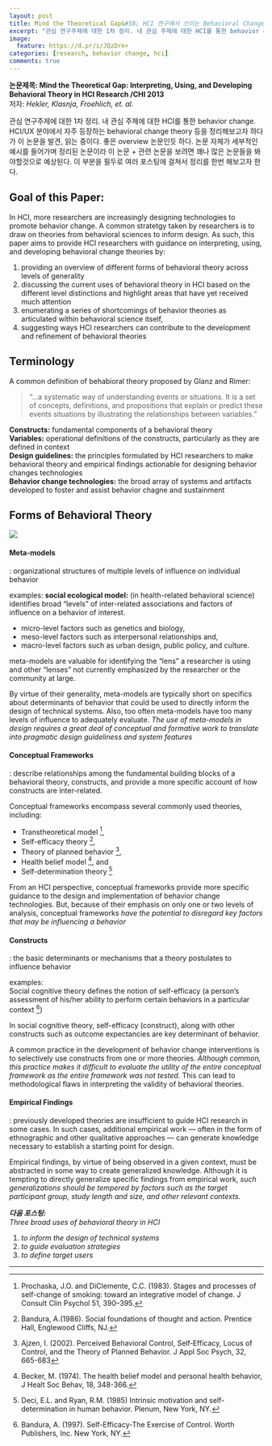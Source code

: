 ```yaml
---
layout: post
title: Mind the Theoretical Gap&#58; HCI 연구에서 쓰이는 Behavioral Change Theory 정리 - Part 1
excerpt: "관심 연구주제에 대한 1차 정리. 내 관심 주제에 대한 HCI를 통한 behavior change 이다. HCI/UX 분야에서 자주 등장하는 behavioral change theory 등을 정리해보고자 하다가 이 논문을 발견, 읽는 중이다. 좋은 overview 논문인듯 하다. 논문 자체가 세부적인 예시를 들어가며 정리된 논문이라 이 논문 + 관련 논문을 보려면 꽤나 많은 논문들을 봐야할것으로 예상된다. 이 부분을 필두로 여러 포스팅에 걸쳐서 정리를 한번 해보고자 한다."
image:
  feature: https://d.pr/i/JQzDrk+
categories: [research, behavior change, hci]
comments: true
---
```


**논문제목: Mind the Theoretical Gap: Interpreting, Using, and Developing Behavioral Theory in HCI Research /CHI 2013**  
저자: _Hekler, Klasnja, Froehlich, et. al._

관심 연구주제에 대한 1차 정리. 내 관심 주제에 대한 HCI를 통한 behavior change. HCI/UX 분야에서 자주 등장하는 behavioral change theory 등을 정리해보고자 하다가 이 논문을 발견, 읽는 중이다. 좋은 overview 논문인듯 하다. 논문 자체가 세부적인 예시를 들어가며 정리된 논문이라 이 논문 + 관련 논문을 보려면 꽤나 많은 논문들을 봐야할것으로 예상된다. 이 부분을 필두로 여러 포스팅에 걸쳐서 정리를 한번 해보고자 한다.



## Goal of this Paper:

In HCI, more researchers are increasingly designing technologies to promote behavior change. A common stratetgy taken by researchers is to draw on theories from behavioral sciences to inform design. As such, this paper aims to provide HCI researchers with guidance on interpreting, using, and developing behavioral change theories by:
1. providing an overview of different forms of behavioral theory across levels of generality
2. discussing the current uses of behavioral theory in HCI based on the different level distinctions and highlight areas that have yet received much attention
3. enumerating a series of shortcomings of behavior theories as articulated within behavioral science itself,
4. suggesting ways HCI researchers can contribute to the development and refinement of behavioral theories



## Terminology

A common definition of behabioral theory proposed by Glanz and Rimer:
> “...a systematic way of understanding events or situations. It is a set of concepts, definitions, and propositions that explain or predict these events situations by illustrating the relationships between variables.”  

**Constructs:** fundamental components of a behavioral theory  
**Variables:** operational definitions of the constructs, particularly as they are defined in context  
**Design guidelines:** the principles formulated by HCI researchers to make behavioral theory and empirical findings actionable for designing behavior changes technologies  
**Behavior change technologies:** the broad array of systems and artifacts developed to foster and assist behavior chagne and sustainment



## Forms of Behavioral Theory
![](https://d.pr/i/0AWErk+)

#### Meta-models
: organizational structures of multiple levels of influence on individual behavior

examples: 
**social ecological model:** (in health-related behavioral science) identifies broad “levels” of inter-related associations and factors of influence on a behavior of interest.
 * micro-level factors such as genetics and biology,
* meso-level factors such as interpersonal relationships and, 
* macro-level factors such as urban design, public policy, and culture.

meta-models are valuable for identifying the “lens” a researcher is using and other “lenses” not currently emphasized by the researcher or the community at large.

By virtue of their generality, meta-models are typically short on specifics about determinants of behavior that could be used to directly inform the design of technical systems. Also, too often meta-models have too many levels of influence to adequately evaluate. _The use of meta-models in design requires a great deal of conceptual and formative work to translate into pragmatic design guideliness and system features_





#### Conceptual Frameworks

: describe relationships among the fundamental building blocks of a behavioral theory, constructs, and provide a more specific account of how constructs are inter-related. 

Conceptual frameworks encompass several commonly used theories, including: 
* Transtheoretical model [^1],
* Self-efficacy theory [^2],
* Theory of planned behavior [^3],
* Health belief model [^4], and
* Self-determination theory [^5]

From an HCI perspective, conceptual frameworks provide more specific guidance to the design and implementation of behavior change technologies. But, because of their emphasis on only one or two levels of analysis, conceptual frameworks _have the potential to disregard key factors that may be influencing a behavior_


#### Constructs

: the basic determinants or mechanisms that a theory postulates to influence behavior

examples:  
Social cognitive theory defines the notion of self-efficacy (a person’s assessment of his/her ability to perform certain behaviors in a particular context [^6])

In social cognitive theory, self-efficacy (construct), along with other constructs such as outcome expectancies are key determinant of behavior.

A common practice in the development of behavior change interventions is to selectively use constructs from one or more theories. _Although common, this practice makes it difficult to evaluate the utility of the entire conceptual framework as the entire framework was not tested._ This can lead to methodological flaws in interpreting the validity of behavioral theories.   



#### Empirical Findings

: previously developed theories are insufficient to guide HCI research in some cases. In such cases, additional empirical work — often in the form of ethnographic and other qualitative approaches — can generate knowledge necessary to establish a starting point for design.

Empirical findings, by virtue of being observed in a given context, must be abstracted in some way to create generalized knowledge. Although it is tempting to directly generalize specific findings from empirical work, _such generalizations should be tempered by factors such as the target participant group, study length and size, and other relevant contexts._  


***다음 포스팅:***  
*Three broad uses of behavioral theory in HCI*

1. *to inform the design of technical systems*
2. *to guide evaluation strategies*
3. *to define target users*

---
[^1]: Prochaska, J.O. and DiClemente, C.C. (1983). Stages and processes of self-change of smoking: toward an integrative model of change. J Consult Clin Psychol 51, 390–395. 
[^2]: Bandura, A.(1986). Social foundations of thought and action. Prentice Hall, Englewood Cliffs, NJ.
[^3]: Ajzen, I. (2002). Perceived Behavioral Control, Self‐Efficacy, Locus of Control, and the Theory of Planned Behavior. J Appl Soc Psych, 32, 665-683
[^4]: Becker, M. (1974). The health belief model and personal health behavior, J Healt Soc Behav, 18, 348-366.
[^5]: Deci, E.L. and Ryan, R.M. (1985) Intrinsic motivation and self-determination in human behavior. Plenum, New York, NY.
[^6]: Bandura, A. (1997). Self-Efficacy-The Exercise of Control. Worth Publishers, Inc. New York, NY.